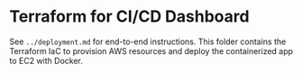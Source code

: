 # Terraform for CI/CD Dashboard

See `../deployment.md` for end-to-end instructions. This folder contains the Terraform IaC to provision AWS resources and deploy the containerized app to EC2 with Docker.
